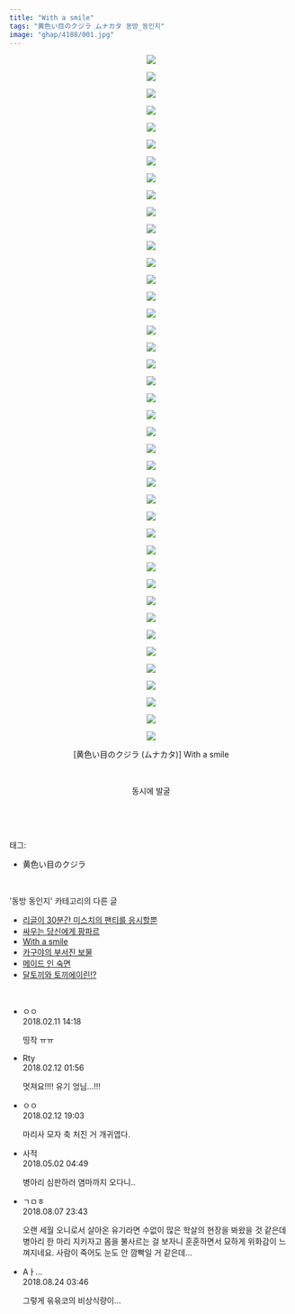 ```yaml
---
title: "With a smile"
tags: "黄色い目のクジラ ムナカタ 동방_동인지"
image: "ghap/4188/001.jpg"
---
```

<div class="article">
<p style="text-align: center; clear: none; float: none;"><img src="{{ site.nasurl }}/ghap/4188/001.jpg"/></p>
<p style="text-align: center; clear: none; float: none;"><img src="{{ site.nasurl }}/ghap/4188/002.jpg"/></p>
<p style="text-align: center; clear: none; float: none;"><img src="{{ site.nasurl }}/ghap/4188/003.jpg"/></p>
<p style="text-align: center; clear: none; float: none;"><img src="{{ site.nasurl }}/ghap/4188/004.jpg"/></p>
<p style="text-align: center; clear: none; float: none;"><img src="{{ site.nasurl }}/ghap/4188/005.jpg"/></p>
<p style="text-align: center; clear: none; float: none;"><img src="{{ site.nasurl }}/ghap/4188/006.jpg"/></p>
<p style="text-align: center; clear: none; float: none;"><img src="{{ site.nasurl }}/ghap/4188/007.jpg"/></p>
<p style="text-align: center; clear: none; float: none;"><img src="{{ site.nasurl }}/ghap/4188/008.jpg"/></p>
<p style="text-align: center; clear: none; float: none;"><img src="{{ site.nasurl }}/ghap/4188/009.jpg"/></p>
<p style="text-align: center; clear: none; float: none;"><img src="{{ site.nasurl }}/ghap/4188/010.jpg"/></p>
<p style="text-align: center; clear: none; float: none;"><img src="{{ site.nasurl }}/ghap/4188/011.jpg"/></p>
<p style="text-align: center; clear: none; float: none;"><img src="{{ site.nasurl }}/ghap/4188/012.jpg"/></p>
<p style="text-align: center; clear: none; float: none;"><img src="{{ site.nasurl }}/ghap/4188/013.jpg"/></p>
<p style="text-align: center; clear: none; float: none;"><img src="{{ site.nasurl }}/ghap/4188/014.jpg"/></p>
<p style="text-align: center; clear: none; float: none;"><img src="{{ site.nasurl }}/ghap/4188/015.jpg"/></p>
<p style="text-align: center; clear: none; float: none;"><img src="{{ site.nasurl }}/ghap/4188/016.jpg"/></p>
<p style="text-align: center; clear: none; float: none;"><img src="{{ site.nasurl }}/ghap/4188/017.jpg"/></p>
<p style="text-align: center; clear: none; float: none;"><img src="{{ site.nasurl }}/ghap/4188/018.jpg"/></p>
<p style="text-align: center; clear: none; float: none;"><img src="{{ site.nasurl }}/ghap/4188/019.jpg"/></p>
<p style="text-align: center; clear: none; float: none;"><img src="{{ site.nasurl }}/ghap/4188/020.jpg"/></p>
<p style="text-align: center; clear: none; float: none;"><img src="{{ site.nasurl }}/ghap/4188/021.jpg"/></p>
<p style="text-align: center; clear: none; float: none;"><img src="{{ site.nasurl }}/ghap/4188/022.jpg"/></p>
<p style="text-align: center; clear: none; float: none;"><img src="{{ site.nasurl }}/ghap/4188/023.jpg"/></p>
<p style="text-align: center; clear: none; float: none;"><img src="{{ site.nasurl }}/ghap/4188/024.jpg"/></p>
<p style="text-align: center; clear: none; float: none;"><img src="{{ site.nasurl }}/ghap/4188/025.jpg"/></p>
<p style="text-align: center; clear: none; float: none;"><img src="{{ site.nasurl }}/ghap/4188/026.jpg"/></p>
<p style="text-align: center; clear: none; float: none;"><img src="{{ site.nasurl }}/ghap/4188/027.jpg"/></p>
<p style="text-align: center; clear: none; float: none;"><img src="{{ site.nasurl }}/ghap/4188/028.jpg"/></p>
<p style="text-align: center; clear: none; float: none;"><img src="{{ site.nasurl }}/ghap/4188/029.jpg"/></p>
<p style="text-align: center; clear: none; float: none;"><img src="{{ site.nasurl }}/ghap/4188/030.jpg"/></p>
<p style="text-align: center; clear: none; float: none;"><img src="{{ site.nasurl }}/ghap/4188/031.jpg"/></p>
<p style="text-align: center; clear: none; float: none;"><img src="{{ site.nasurl }}/ghap/4188/032.jpg"/></p>
<p style="text-align: center; clear: none; float: none;"><img src="{{ site.nasurl }}/ghap/4188/033.jpg"/></p>
<p style="text-align: center; clear: none; float: none;"><img src="{{ site.nasurl }}/ghap/4188/034.jpg"/></p>
<p style="text-align: center; clear: none; float: none;"><img src="{{ site.nasurl }}/ghap/4188/035.jpg"/></p>
<p style="text-align: center; clear: none; float: none;"><img src="{{ site.nasurl }}/ghap/4188/036.jpg"/></p>
<p style="text-align: center; clear: none; float: none;"><img src="{{ site.nasurl }}/ghap/4188/037.jpg"/></p>
<p style="text-align: center; clear: none; float: none;"><img src="{{ site.nasurl }}/ghap/4188/038.jpg"/></p>
<p style="text-align: center; clear: none; float: none;"><img src="{{ site.nasurl }}/ghap/4188/039.jpg"/></p>
<p style="text-align: center; clear: none; float: none;"><img src="{{ site.nasurl }}/ghap/4188/040.jpg"/></p>
<p style="text-align: center; clear: none; float: none;"><img src="{{ site.nasurl }}/ghap/4188/041.jpg"/></p>
<p style="text-align: center; clear: none; float: none;">[黄色い目のクジラ (ムナカタ)] With a smile</p>
<p style="text-align: center; clear: none; float: none;"><br/></p>
<p style="text-align: center; clear: none; float: none;">동시에 발굴</p>
<p><br/></p>
</div><br/>
<div class="tagTrail">
<p>태그: </p>
<ul>
<li>黄色い目のクジラ</li>
</ul>
</div><br/>
<div class="another">
<p>'동방 동인지' 카테고리의 다른 글</p>
<ul>
<li><a href="/2018-02-10-ghap_4190">리글이 30분간 미스치의 팬티를 응시할뿐</a></li>
<li><a href="/2018-02-10-ghap_4189">싸우는 당신에게 팡파르</a></li>
<li><a href="/2018-02-10-ghap_4188">With a smile</a></li>
<li><a href="/2018-02-10-ghap_4187">카구야의 부서진 보물</a></li>
<li><a href="/2018-02-10-ghap_4182">메이드 인 숙면</a></li>
<li><a href="/2018-02-09-ghap_4181">달토끼와 토끼에이린!?</a></li>
</ul>
</div><br/>
<div class="cb_module cb_fluid">
<div class="cb_wrt cb_profile">
<div class="comment">
<ul>
<li class="cb_thumb_off" id="comment15197348">
<div class="cb_comment_area">
<div class="cb_info_area">
<div class="cb_section">
<span class="cb_nick_name">ㅇㅇ</span>
</div>
<div class="cb_section">
<span class="cb_date">2018.02.11 14:18 </span>
</div>
</div>
<div class="cb_dsc_comment">
<p class="cb_dsc">
											띵작 ㅠㅠ
										</p>
</div>
</div></li>
<li class="cb_thumb_off" id="comment15197745">
<div class="cb_comment_area">
<div class="cb_info_area">
<div class="cb_section">
<span class="cb_nick_name">Rty</span>
</div>
<div class="cb_section">
<span class="cb_date">2018.02.12 01:56 </span>
</div>
</div>
<div class="cb_dsc_comment">
<p class="cb_dsc">
											멋져요!!!! 유기 엉님...!!!
										</p>
</div>
</div></li>
<li class="cb_thumb_off" id="comment15198208">
<div class="cb_comment_area">
<div class="cb_info_area">
<div class="cb_section">
<span class="cb_nick_name">ㅇㅇ</span>
</div>
<div class="cb_section">
<span class="cb_date">2018.02.12 19:03 </span>
</div>
</div>
<div class="cb_dsc_comment">
<p class="cb_dsc">
											마리사 모자 축 처진 거 개귀엽다.
										</p>
</div>
</div></li>
<li class="cb_thumb_off" id="comment15248506">
<div class="cb_comment_area">
<div class="cb_info_area">
<div class="cb_section">
<span class="cb_nick_name">사적</span>
</div>
<div class="cb_section">
<span class="cb_date">2018.05.02 04:49 </span>
</div>
</div>
<div class="cb_dsc_comment">
<p class="cb_dsc">
											병아리 심판하러 염마까지 오다니..
										</p>
</div>
</div></li>
<li class="cb_thumb_off" id="comment15302920">
<div class="cb_comment_area">
<div class="cb_info_area">
<div class="cb_section">
<span class="cb_nick_name">ㄱㅁㅎ</span>
</div>
<div class="cb_section">
<span class="cb_date">2018.08.07 23:43 </span>
</div>
</div>
<div class="cb_dsc_comment">
<p class="cb_dsc">
											오랜 세월 오니로서 살아온 유기라면 수없이 많은 학살의 현장을 봐왔을 것 같은데 병아리 한 마리 지키자고 몸을 불사르는 걸 보자니 훈훈하면서 묘하게 위화감이 느껴지네요. 사람이 죽어도 눈도 안 깜빡일 거 같은데...
										</p>
</div>
</div></li>
<li class="cb_thumb_off" id="comment15316087">
<div class="cb_comment_area">
<div class="cb_info_area">
<div class="cb_section">
<span class="cb_nick_name">Aㅏ...</span>
</div>
<div class="cb_section">
<span class="cb_date">2018.08.24 03:46 </span>
</div>
</div>
<div class="cb_dsc_comment">
<p class="cb_dsc">
											그렇게 윾윾코의 비상식량이...
										</p>
</div>
</div></li>
</ul>
</div>
</div><!-- commentList close -->
</div><br/>
